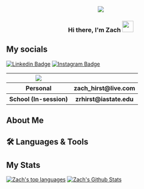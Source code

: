 <div id="header" align="center">
  <img src="https://media.giphy.com/media/zXmbOaTpbY6mA/giphy.gif"/>
 
  <h3>Hi there, I'm Zach <img src="https://media.giphy.com/media/hvRJCLFzcasrR4ia7z/giphy.gif" width="30px"/></h3>
</div>

<h2>My socials</h2>

[![Linkedin Badge](https://img.shields.io/badge/-LinkedIn-0e76a8?style=flat-center&logo=Linkedin&logoColor=white)](https://www.linkedin.com/in/zach-hirst/)
[![Instagram Badge](https://img.shields.io/badge/-Instagram-e4405f?style=flat-center&logo=Instagram&logoColor=white)](https://instagram.com/zach.hirst)

<table> 
  <tr>
    <th><img src="https://img.shields.io/badge/-Microsoft_Outlook-0078D4?style=flat-center&logo=microsoft-outlook&logoColor=white"/></th>
    <th> </th>
  </tr>
  <tr>
    <th>Personal</th>
    <th>zach_hirst@live.com</th>
  </tr>
  <tr>
    <th>School (In-session)</th> 
    <th>zrhirst@iastate.edu</th>
  </tr>
 </table>

<h2>About Me</h2> 

<h2>🛠️ Languages & Tools</h2>

<h2>My Stats</h2>

[![Zach's top languages](https://github-readme-stats.vercel.app/api/top-langs/?username=zachroberthirst&theme=blue-green)](https://github.com/zachroberthirst/github-readme-stats)
[![Zach's Github Stats](https://github-readme-stats.vercel.app/api?username=zachroberthirst&theme=blue-green)](https://github.com/zachroberthirst)
